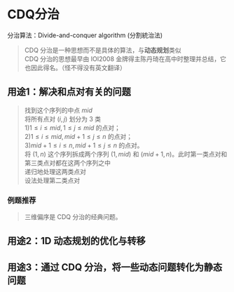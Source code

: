 # CDQ分治

分治算法：Divide-and-conquer algorithm (分割統治法)

> CDQ 分治是一种思想而不是具体的算法，与**动态规划**类似  
> CDQ 分治的思想最早由 IOI2008 金牌得主陈丹琦在高中时整理并总结，它也因此得名。（怪不得没有英文翻译）

## 用途1：解决和点对有关的问题
> 找到这个序列的中点 $mid$  
> 将所有点对 $(i,j)$ 划分为 3 类  
> 1)$1 \leq i \leq mid,1 \leq j \leq mid$ 的点对；  
> 2)$1  \leq i \leq mid ,mid+1 \leq j \leq n$ 的点对；  
> 3)$mid+1 \leq  i \leq n,mid+1 \leq j \leq n$ 的点对。  
> 将 $(1,n)$ 这个序列拆成两个序列 $(1,mid)$ 和 $(mid+1,n)$。此时第一类点对和第三类点对都在这两个序列之中  
> 递归地处理这两类点对  
> 设法处理第二类点对

### 例题推荐
> 三维偏序是 CDQ 分治的经典问题。

## 用途2：1D 动态规划的优化与转移
## 用途3：通过 CDQ 分治，将一些动态问题转化为静态问题